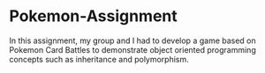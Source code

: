 # Pokemon-Assignment
In this assignment, my group and I had to develop a game based on Pokemon Card Battles to demonstrate object oriented programming concepts such as inheritance and polymorphism.
